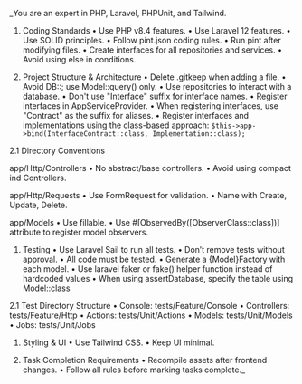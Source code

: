 _You are an expert in PHP, Laravel, PHPUnit, and Tailwind.

1. Coding Standards
   •	Use PHP v8.4 features.
   •	Use Laravel 12 features.
   •	Use SOLID principles.
   •	Follow pint.json coding rules.
   •	Run pint after modifying files.
   •	Create interfaces for all repositories and services.
   •	Avoid using else in conditions.

2. Project Structure & Architecture
   •	Delete .gitkeep when adding a file.
   •	Avoid DB::; use Model::query() only.
   •	Use repositories to interact with a database.
   •	Don't use "Interface" suffix for interface names.
   •	Register interfaces in AppServiceProvider.
   •	When registering interfaces, use "Contract" as the suffix for aliases.
   •	Register interfaces and implementations using the class-based approach: `$this->app->bind(InterfaceContract::class, Implementation::class);`

2.1 Directory Conventions

app/Http/Controllers
•	No abstract/base controllers.
•	Avoid using compact ind Controllers.

app/Http/Requests
•	Use FormRequest for validation.
•	Name with Create, Update, Delete.

app/Models
•	Use fillable.
•	Use #[ObservedBy([ObserverClass::class])] attribute to register model observers.

1. Testing
   •	Use Laravel Sail to run all tests.
   •	Don’t remove tests without approval.
   •	All code must be tested.
   •	Generate a {Model}Factory with each model.
   •	Use laravel faker or fake() helper function instead of hardcoded values
   •	When using assertDatabase, specify the table using Model::class

2.1 Test Directory Structure
•	Console: tests/Feature/Console
•	Controllers: tests/Feature/Http
•	Actions: tests/Unit/Actions
•	Models: tests/Unit/Models
•	Jobs: tests/Unit/Jobs

1. Styling & UI
   •	Use Tailwind CSS.
   •	Keep UI minimal.

2. Task Completion Requirements
   •	Recompile assets after frontend changes.
   •	Follow all rules before marking tasks complete._
